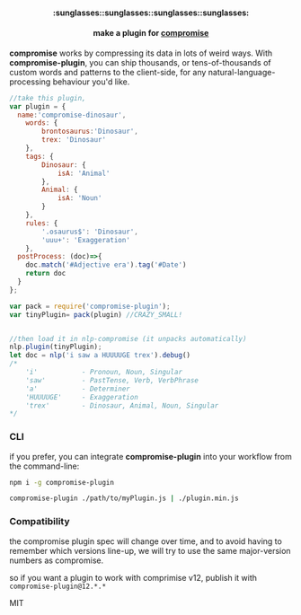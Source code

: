 <div align="center">
  <h4>:sunglasses::sunglasses::sunglasses::sunglasses:</h4>
  <h4>
    make a plugin for <b><a href="https://github.com/nlp-compromise/compromise">compromise</a></b>
  </h4>
</div>
<b>compromise</b> works by compressing its data in lots of weird ways.
With <b>compromise-plugin</b>, you can ship thousands, or tens-of-thousands of custom words and patterns to the client-side, for any natural-language-processing behaviour you'd like.

```js
//take this plugin,
var plugin = {
  name:'compromise-dinosaur',
	words: {
		brontosaurus:'Dinosaur',
		trex: 'Dinosaur'
	},
	tags: {
		Dinosaur: {
			isA: 'Animal'
		},
		Animal: {
			isA: 'Noun'
		}
	},
	rules: {
		'.osaurus$': 'Dinosaur',
		'uuu+': 'Exaggeration'
	},
  postProcess: (doc)=>{
    doc.match('#Adjective era').tag('#Date')
    return doc
  }
};

var pack = require('compromise-plugin');
var tinyPlugin= pack(plugin) //CRAZY_SMALL!


//then load it in nlp-compromise (it unpacks automatically)
nlp.plugin(tinyPlugin);
let doc = nlp('i saw a HUUUUGE trex').debug()
/*
	'i'           - Pronoun, Noun, Singular
	'saw'         - PastTense, Verb, VerbPhrase
	'a'           - Determiner
	'HUUUUGE'     - Exaggeration
	'trex'        - Dinosaur, Animal, Noun, Singular
*/
```

### CLI
if you prefer, you can integrate **compromise-plugin** into your workflow from the command-line:
```bash
npm i -g compromise-plugin

compromise-plugin ./path/to/myPlugin.js | ./plugin.min.js
```

### Compatibility
the compromise plugin spec will change over time, and to avoid having to remember which versions line-up, we will try to use the same major-version numbers as compromise.

so if you want a plugin to work with comprimise v12, publish it with `compromise-plugin@12.*.*`

MIT
